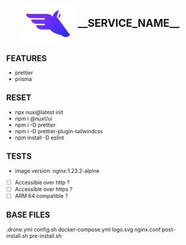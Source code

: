 <h1 align="center">
  <picture>
    <img align="center" alt="Pegaz" src="./logo.svg" height="100">
  </picture>
  __SERVICE_NAME__
</h1>

## FEATURES

- prettier
- prisma 

## RESET
- npx nuxi@latest init
- npm i @nuxt/ui
- npm i -D prettier
- npm i -D prettier-plugin-tailwindcss
- npm install -D eslint


## TESTS
- image version: nginx:1.23.2-alpine
- [ ] Accessible over http ?
- [ ] Accessible over https ?
- [ ] ARM 64 compatible ?

## BASE FILES

.drone.yml config.sh docker-compose.yml logo.svg nginx.conf post-install.sh pre-install.sh